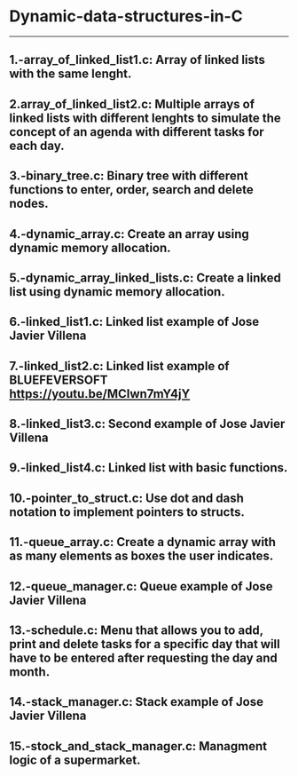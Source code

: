 # Dynamic-data-structures-in-C
-------------------------------
1.-array_of_linked_list1.c: Array of linked lists with the same lenght.
-------------------------------
2.array_of_linked_list2.c: Multiple arrays of linked lists with different lenghts to simulate the concept of an agenda with different tasks for each day.
-------------------------------
3.-binary_tree.c: Binary tree with different functions to enter, order, search and delete nodes.
-------------------------------
4.-dynamic_array.c: Create an array using dynamic memory allocation.
-------------------------------
5.-dynamic_array_linked_lists.c: Create a linked list using dynamic memory allocation.
-------------------------------
6.-linked_list1.c: Linked list example of Jose Javier Villena 
-------------------------------
7.-linked_list2.c: Linked list example of BLUEFEVERSOFT https://youtu.be/MCIwn7mY4jY
-------------------------------
8.-linked_list3.c: Second example of Jose Javier Villena 
-------------------------------
9.-linked_list4.c: Linked list with basic functions.
-------------------------------
10.-pointer_to_struct.c: Use dot and dash notation to implement pointers to structs.
-------------------------------
11.-queue_array.c: Create a dynamic array with as many elements as boxes the user indicates.
-------------------------------
12.-queue_manager.c: Queue example of Jose Javier Villena 
-------------------------------
13.-schedule.c: Menu that allows you to add, print and delete tasks for a specific day that will have to be entered after requesting the day and month.
-------------------------------
14.-stack_manager.c: Stack example of Jose Javier Villena 
-------------------------------
15.-stock_and_stack_manager.c: Managment logic of a supermarket.
-------------------------------
